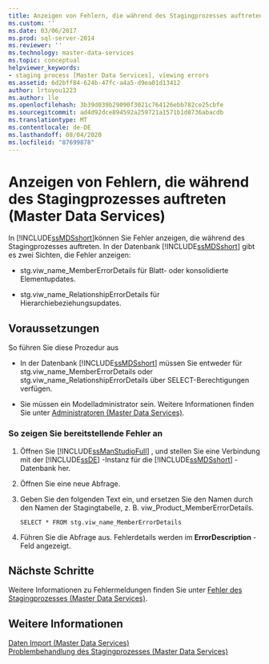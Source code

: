 ```yaml
---
title: Anzeigen von Fehlern, die während des Stagingprozesses auftreten (Master Data Services) | Microsoft-Dokumentation
ms.custom: ''
ms.date: 03/06/2017
ms.prod: sql-server-2014
ms.reviewer: ''
ms.technology: master-data-services
ms.topic: conceptual
helpviewer_keywords:
- staging process [Master Data Services], viewing errors
ms.assetid: 6d2bff84-624b-47fc-a4a5-d9ea01d13412
author: lrtoyou1223
ms.author: lle
ms.openlocfilehash: 3b39d039b29090f3021c764126ebb782ce25cbfe
ms.sourcegitcommit: ad4d92dce894592a259721a1571b1d8736abacdb
ms.translationtype: MT
ms.contentlocale: de-DE
ms.lasthandoff: 08/04/2020
ms.locfileid: "87699878"
---
```

# <a name="view-errors-that-occur-during-the-staging-process-master-data-services"></a>Anzeigen von Fehlern, die während des Stagingprozesses auftreten (Master Data Services)
  In [!INCLUDE[ssMDSshort](../includes/ssmdsshort-md.md)]können Sie Fehler anzeigen, die während des Stagingprozesses auftreten. In der Datenbank [!INCLUDE[ssMDSshort](../includes/ssmdsshort-md.md)] gibt es zwei Sichten, die Fehler anzeigen:  
  
-   stg.viw_name_MemberErrorDetails für Blatt- oder konsolidierte Elementupdates.  
  
-   stg.viw_name_RelationshipErrorDetails für Hierarchiebeziehungsupdates.  
  
## <a name="prerequisites"></a>Voraussetzungen  
 So führen Sie diese Prozedur aus  
  
-   In der Datenbank [!INCLUDE[ssMDSshort](../includes/ssmdsshort-md.md)] müssen Sie entweder für stg.viw_name_MemberErrorDetails oder stg.viw_name_RelationshipErrorDetails über SELECT-Berechtigungen verfügen.  
  
-   Sie müssen ein Modelladministrator sein. Weitere Informationen finden Sie unter [Administratoren &#40;Master Data Services&#41;](administrators-master-data-services.md).  
  
### <a name="to-view-staging-errors"></a>So zeigen Sie bereitstellende Fehler an  
  
1.  Öffnen Sie [!INCLUDE[ssManStudioFull](../includes/ssmanstudiofull-md.md)] , und stellen Sie eine Verbindung mit der [!INCLUDE[ssDE](../includes/ssde-md.md)] -Instanz für die [!INCLUDE[ssMDSshort](../includes/ssmdsshort-md.md)] -Datenbank her.  
  
2.  Öffnen Sie eine neue Abfrage.  
  
3.  Geben Sie den folgenden Text ein, und ersetzen Sie den Namen durch den Namen der Stagingtabelle, z. B. viw_Product_MemberErrorDetails.  
  
     `SELECT * FROM stg.viw_name_MemberErrorDetails`  
  
4.  Führen Sie die Abfrage aus. Fehlerdetails werden im **ErrorDescription** -Feld angezeigt.  
  
## <a name="next-steps"></a>Nächste Schritte  
 Weitere Informationen zu Fehlermeldungen finden Sie unter [Fehler des Stagingprozesses &#40;Master Data Services&#41;](../../2014/master-data-services/staging-process-errors-master-data-services.md).  
  
## <a name="see-also"></a>Weitere Informationen  
 [Daten Import &#40;Master Data Services&#41;](overview-importing-data-from-tables-master-data-services.md)   
 [Problembehandlung des Stagingprozesses (Master Data Services)](https://social.technet.microsoft.com/wiki/contents/articles/troubleshooting-the-staging-process-master-data-services.aspx)  
  
  
